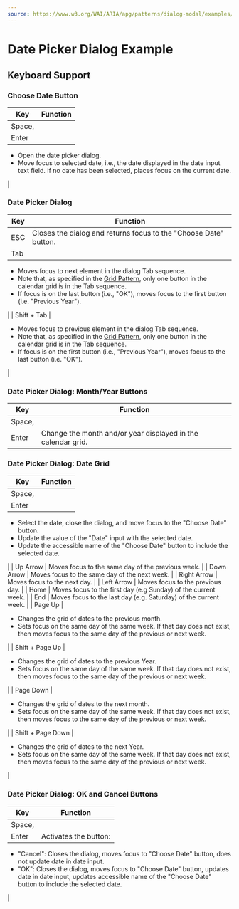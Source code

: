 ```yaml
---
source: https://www.w3.org/WAI/ARIA/apg/patterns/dialog-modal/examples/datepicker-dialog/
---
```

Date Picker Dialog Example
==========================

Keyboard Support
----------------

### Choose Date Button

| Key | Function |
| --- | --- |
| Space,  
Enter | 
*   Open the date picker dialog.
*   Move focus to selected date, i.e., the date displayed in the date input text field. If no date has been selected, places focus on the current date.

 |

### Date Picker Dialog

| Key | Function |
| --- | --- |
| ESC | Closes the dialog and returns focus to the "Choose Date" button. |
| Tab | 
*   Moves focus to next element in the dialog Tab sequence.
*   Note that, as specified in the [Grid Pattern](https://www.w3.org/WAI/ARIA/apg/patterns/grid/), only one button in the calendar grid is in the Tab sequence.
*   If focus is on the last button (i.e., "OK"), moves focus to the first button (i.e. "Previous Year").

 |
| Shift + Tab | 

*   Moves focus to previous element in the dialog Tab sequence.
*   Note that, as specified in the [Grid Pattern](https://www.w3.org/WAI/ARIA/apg/patterns/grid/), only one button in the calendar grid is in the Tab sequence.
*   If focus is on the first button (i.e., "Previous Year"), moves focus to the last button (i.e. "OK").

 |

### Date Picker Dialog: Month/Year Buttons

| Key | Function |
| --- | --- |
| Space,  
Enter | Change the month and/or year displayed in the calendar grid. |

### Date Picker Dialog: Date Grid

| Key | Function |
| --- | --- |
| Space,  
Enter | 
*   Select the date, close the dialog, and move focus to the "Choose Date" button.
*   Update the value of the "Date" input with the selected date.
*   Update the accessible name of the "Choose Date" button to include the selected date.

 |
| Up Arrow | Moves focus to the same day of the previous week. |
| Down Arrow | Moves focus to the same day of the next week. |
| Right Arrow | Moves focus to the next day. |
| Left Arrow | Moves focus to the previous day. |
| Home | Moves focus to the first day (e.g Sunday) of the current week. |
| End | Moves focus to the last day (e.g. Saturday) of the current week. |
| Page Up | 

*   Changes the grid of dates to the previous month.
*   Sets focus on the same day of the same week. If that day does not exist, then moves focus to the same day of the previous or next week.

 |
| Shift + Page Up | 

*   Changes the grid of dates to the previous Year.
*   Sets focus on the same day of the same week. If that day does not exist, then moves focus to the same day of the previous or next week.

 |
| Page Down | 

*   Changes the grid of dates to the next month.
*   Sets focus on the same day of the same week. If that day does not exist, then moves focus to the same day of the previous or next week.

 |
| Shift + Page Down | 

*   Changes the grid of dates to the next Year.
*   Sets focus on the same day of the same week. If that day does not exist, then moves focus to the same day of the previous or next week.

 |

### Date Picker Dialog: OK and Cancel Buttons

| Key | Function |
| --- | --- |
| Space,  
Enter | Activates the button:
*   "Cancel": Closes the dialog, moves focus to "Choose Date" button, does not update date in date input.
*   "OK": Closes the dialog, moves focus to "Choose Date" button, updates date in date input, updates accessible name of the "Choose Date" button to include the selected date.

 |